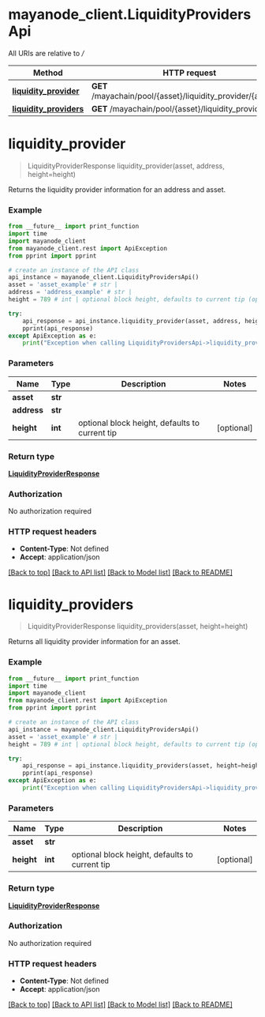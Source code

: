 # mayanode_client.LiquidityProvidersApi

All URIs are relative to */*

Method | HTTP request | Description
------------- | ------------- | -------------
[**liquidity_provider**](LiquidityProvidersApi.md#liquidity_provider) | **GET** /mayachain/pool/{asset}/liquidity_provider/{address} | 
[**liquidity_providers**](LiquidityProvidersApi.md#liquidity_providers) | **GET** /mayachain/pool/{asset}/liquidity_providers | 

# **liquidity_provider**
> LiquidityProviderResponse liquidity_provider(asset, address, height=height)



Returns the liquidity provider information for an address and asset.

### Example
```python
from __future__ import print_function
import time
import mayanode_client
from mayanode_client.rest import ApiException
from pprint import pprint

# create an instance of the API class
api_instance = mayanode_client.LiquidityProvidersApi()
asset = 'asset_example' # str | 
address = 'address_example' # str | 
height = 789 # int | optional block height, defaults to current tip (optional)

try:
    api_response = api_instance.liquidity_provider(asset, address, height=height)
    pprint(api_response)
except ApiException as e:
    print("Exception when calling LiquidityProvidersApi->liquidity_provider: %s\n" % e)
```

### Parameters

Name | Type | Description  | Notes
------------- | ------------- | ------------- | -------------
 **asset** | **str**|  | 
 **address** | **str**|  | 
 **height** | **int**| optional block height, defaults to current tip | [optional] 

### Return type

[**LiquidityProviderResponse**](LiquidityProviderResponse.md)

### Authorization

No authorization required

### HTTP request headers

 - **Content-Type**: Not defined
 - **Accept**: application/json

[[Back to top]](#) [[Back to API list]](../README.md#documentation-for-api-endpoints) [[Back to Model list]](../README.md#documentation-for-models) [[Back to README]](../README.md)

# **liquidity_providers**
> LiquidityProviderResponse liquidity_providers(asset, height=height)



Returns all liquidity provider information for an asset.

### Example
```python
from __future__ import print_function
import time
import mayanode_client
from mayanode_client.rest import ApiException
from pprint import pprint

# create an instance of the API class
api_instance = mayanode_client.LiquidityProvidersApi()
asset = 'asset_example' # str | 
height = 789 # int | optional block height, defaults to current tip (optional)

try:
    api_response = api_instance.liquidity_providers(asset, height=height)
    pprint(api_response)
except ApiException as e:
    print("Exception when calling LiquidityProvidersApi->liquidity_providers: %s\n" % e)
```

### Parameters

Name | Type | Description  | Notes
------------- | ------------- | ------------- | -------------
 **asset** | **str**|  | 
 **height** | **int**| optional block height, defaults to current tip | [optional] 

### Return type

[**LiquidityProviderResponse**](LiquidityProviderResponse.md)

### Authorization

No authorization required

### HTTP request headers

 - **Content-Type**: Not defined
 - **Accept**: application/json

[[Back to top]](#) [[Back to API list]](../README.md#documentation-for-api-endpoints) [[Back to Model list]](../README.md#documentation-for-models) [[Back to README]](../README.md)

